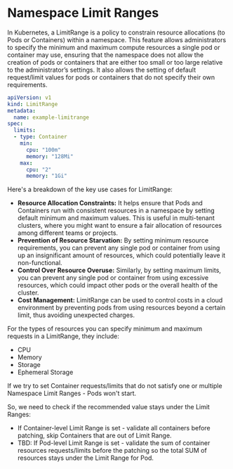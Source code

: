 # Namespace Limit Ranges

In Kubernetes, a LimitRange is a policy to constrain resource allocations (to Pods or Containers) within a namespace. This feature allows administrators to specify the minimum and maximum compute resources a single pod or container may use, ensuring that the namespace does not allow the creation of pods or containers that are either too small or too large relative to the administrator’s settings. It also allows the setting of default request/limit values for pods or containers that do not specify their own requirements.

```yaml
apiVersion: v1
kind: LimitRange
metadata:
  name: example-limitrange
spec:
  limits:
  - type: Container
    min:
      cpu: "100m"
      memory: "128Mi"
    max:
      cpu: "2"
      memory: "1Gi"
```

Here's a breakdown of the key use cases for LimitRange:

- **Resource Allocation Constraints:** It helps ensure that Pods and Containers run with consistent resources in a namespace by setting default minimum and maximum values. This is useful in multi-tenant clusters, where you might want to ensure a fair allocation of resources among different teams or projects. 
- **Prevention of Resource Starvation:** By setting minimum resource requirements, you can prevent any single pod or container from using up an insignificant amount of resources, which could potentially leave it non-functional. 
- **Control Over Resource Overuse:** Similarly, by setting maximum limits, you can prevent any single pod or container from using excessive resources, which could impact other pods or the overall health of the cluster. 
- **Cost Management:** LimitRange can be used to control costs in a cloud environment by preventing pods from using resources beyond a certain limit, thus avoiding unexpected charges.


For the types of resources you can specify minimum and maximum requests in a LimitRange, they include:

- CPU 
- Memory 
- Storage 
- Ephemeral Storage

If we try to set Container requests/limits that do not satisfy one or multiple Namespace Limit Ranges - Pods won't start.

So, we need to check if the recommended value stays under the Limit Ranges:

- If Container-level Limit Range is set - validate all containers before patching, skip Containers that are out of Limit Range.
- TBD: If Pod-level Limit Range is set - validate the sum of container resources requests/limits before the patching so the total SUM of resources stays under the Limit Range for Pod.